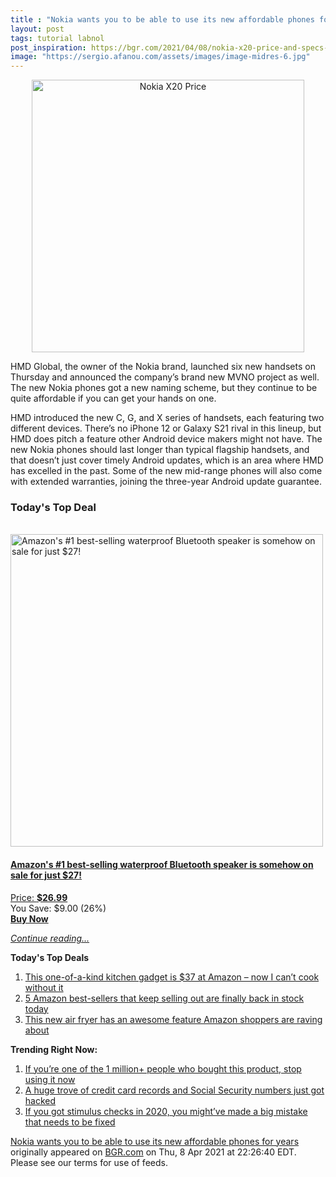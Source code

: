 ```yaml
---
title : "Nokia wants you to be able to use its new affordable phones for years"
layout: post
tags: tutorial labnol
post_inspiration: https://bgr.com/2021/04/08/nokia-x20-price-and-specs-vs-x10-g20-g10-c20-c10/
image: "https://sergio.afanou.com/assets/images/image-midres-6.jpg"
---
```


<center><a href="https://bgr.com/2021/04/08/nokia-x20-price-and-specs-vs-x10-g20-g10-c20-c10/" class="bgr-rss-featured-image bgr-rss-test-class"><img loading="lazy" width="436" height="436" src="https://bgr.com/wp-content/uploads/2021/04/nokia-x20-official.jpg.jpg?quality=70&amp;strip=all&amp;w=436" class="attachment-feed_normal size-feed_normal wp-post-image" alt="Nokia X20 Price" loading="lazy" srcset="https://bgr.com/wp-content/uploads/2021/04/nokia-x20-official.jpg.jpg 1066w, https://bgr.com/wp-content/uploads/2021/04/nokia-x20-official.jpg.jpg?resize=150,150 150w, https://bgr.com/wp-content/uploads/2021/04/nokia-x20-official.jpg.jpg?resize=300,300 300w, https://bgr.com/wp-content/uploads/2021/04/nokia-x20-official.jpg.jpg?resize=768,768 768w, https://bgr.com/wp-content/uploads/2021/04/nokia-x20-official.jpg.jpg?resize=1024,1024 1024w, https://bgr.com/wp-content/uploads/2021/04/nokia-x20-official.jpg.jpg?resize=128,128 128w, https://bgr.com/wp-content/uploads/2021/04/nokia-x20-official.jpg.jpg?resize=436,436 436w, https://bgr.com/wp-content/uploads/2021/04/nokia-x20-official.jpg.jpg?resize=664,664 664w, https://bgr.com/wp-content/uploads/2021/04/nokia-x20-official.jpg.jpg?resize=160,160 160w, https://bgr.com/wp-content/uploads/2021/04/nokia-x20-official.jpg.jpg?resize=782,782 782w, https://bgr.com/wp-content/uploads/2021/04/nokia-x20-official.jpg.jpg?resize=827,827 827w, https://bgr.com/wp-content/uploads/2021/04/nokia-x20-official.jpg.jpg?resize=800,800 800w" sizes="(max-width: 436px) 100vw, 436px" title="Nokia X20 Price" /></a></center><p>HMD Global, the owner of the Nokia brand, launched six new handsets on Thursday and announced the company&rsquo;s brand new MVNO project as well. The new Nokia phones got a new naming scheme, but they continue to be quite affordable if you can get your hands on one.</p>
<p>HMD introduced the new C, G, and X series of handsets, each featuring two different devices. There&rsquo;s no iPhone 12 or Galaxy S21 rival in this lineup, but HMD does pitch a feature other Android device makers might not have. The new Nokia phones should last longer than typical flagship handsets, and that doesn&rsquo;t just cover timely Android updates, which is an area where HMD has excelled in the past. Some of the new mid-range phones will also come with extended warranties, joining the three-year Android update guarantee.</p>
<h3>Today's Top Deal</h3>
<p><a href="https://www.amazon.com/Enhanced-Splashproof-Portable-Bluetooth-Radiator/dp/B010OYASRG?tag=b0c55topdeals-20"><br><img height="500px" width="500px" src="https://m.media-amazon.com/images/I/41ClBa+vEKL.jpg" alt="Amazon's #1 best-selling waterproof Bluetooth speaker is somehow on sale for just $27!"><br></a></p>
<h4><a href="https://www.amazon.com/Enhanced-Splashproof-Portable-Bluetooth-Radiator/dp/B010OYASRG?tag=b0c55rss-20">Amazon's #1 best-selling waterproof Bluetooth speaker is somehow on sale for just $27!</a></h4>
<p><a href="https://www.amazon.com/Enhanced-Splashproof-Portable-Bluetooth-Radiator/dp/B010OYASRG?tag=b0c55rss-20">Price: <strong>$26.99</strong></a><br><span>You Save: $9.00 (26%)</span><br><strong><a href="https://www.amazon.com/Enhanced-Splashproof-Portable-Bluetooth-Radiator/dp/B010OYASRG?tag=b0c55rss-20">Buy Now</a></strong></p>
<p><a href="https://bgr.com/2021/04/08/nokia-x20-price-and-specs-vs-x10-g20-g10-c20-c10/" class="more-link"><em>Continue reading...</em></a></p>

<p><strong>Today's Top Deals</strong></p>
<ol>
<li><a href="https://bgr.com/2021/04/08/best-kitchen-gadgets-2021-amazon-deal-finamill/?utm_source=rss&#038;utm_campaign=topdeals">This one-of-a-kind kitchen gadget is $37 at Amazon &#8211; now I can&#8217;t cook without it</a></li>
<li><a href="https://bgr.com/2021/04/08/amazon-deals-most-popular-keep-selling-out-apr-week-1/?utm_source=rss&#038;utm_campaign=topdeals">5 Amazon best-sellers that keep selling out are finally back in stock today</a></li>
<li><a href="https://bgr.com/2021/04/08/air-fryer-amazon-smartphone-connected-best-seller/?utm_source=rss&#038;utm_campaign=topdeals">This new air fryer has an awesome feature Amazon shoppers are raving about</a></li>
</ol>

<p><strong>Trending Right Now:</strong></p>
<ol>
<li><a href="https://bgr.com/2021/04/08/product-recall-pressure-washer-greenworks/">If you’re one of the 1 million+ people who bought this product, stop using it now</a></li>
<li><a href="https://bgr.com/2021/04/08/data-breach-leaks-credit-card-records-and-social-security-numbers/">A huge trove of credit card records and Social Security numbers just got hacked</a></li>
<li><a href="https://bgr.com/2021/04/07/stimulus-check-update-irs-explains-recovery-rebate-credit-issues/">If you got stimulus checks in 2020, you might&#8217;ve made a big mistake that needs to be fixed</a></li>
</ol>
<p><a href="https://bgr.com/2021/04/08/nokia-x20-price-and-specs-vs-x10-g20-g10-c20-c10/">Nokia wants you to be able to use its new affordable phones for years</a> originally appeared on <a href="http://bgr.com">BGR.com</a> on Thu, 8 Apr 2021 at 22:26:40 EDT. Please see our terms for use of feeds.</p>
